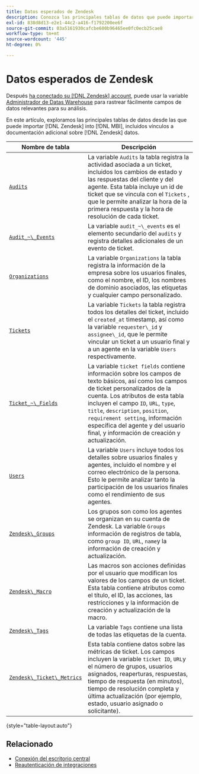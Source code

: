 ```yaml
---
title: Datos esperados de Zendesk
description: Conozca las principales tablas de datos que puede importar de Zendesk a MBI, incluidos vínculos a documentación adicional sobre los datos de Zendesk.
exl-id: 838d8d13-e2e1-44c2-a416-f1792200ee6f
source-git-commit: 03a5161930cafcbe600b96465ee0fc0ecb25cae8
workflow-type: tm+mt
source-wordcount: '445'
ht-degree: 0%

---
```


# Datos esperados de Zendesk

Después [ha conectado su [!DNL Zendesk] account](../integrations/zendesk.md), puede usar la variable [Administrador de Datas Warehouse](../../../data-analyst/data-warehouse-mgr/tour-dwm.md) para rastrear fácilmente campos de datos relevantes para su análisis.

En este artículo, exploramos las principales tablas de datos desde las que puede importar [!DNL Zendesk] into [!DNL MBI], incluidos vínculos a documentación adicional sobre [!DNL Zendesk] datos.

| Nombre de tabla | Descripción |
|-----|-----|
| [`Audits`](https://developer.zendesk.com/rest_api/docs/core/ticket_audits) | La variable `Audits` la tabla registra la actividad asociada a un ticket, incluidos los cambios de estado y las respuestas del cliente y del agente. Esta tabla incluye un id de ticket que se vincula con el `Tickets` , que le permite analizar la hora de la primera respuesta y la hora de resolución de cada ticket. |
| [`Audit_~\_Events`](https://developer.zendesk.com/rest_api/docs/core/ticket_audits#audit-events) | La variable `audit_~\_events` es el elemento secundario del `audits` y registra detalles adicionales de un evento de ticket. |
| [`Organizations`](https://developer.zendesk.com/rest_api/docs/core/organizations) | La variable `Organizations` la tabla registra la información de la empresa sobre los usuarios finales, como el nombre, el ID, los nombres de dominio asociados, las etiquetas y cualquier campo personalizado. |
| [`Tickets`](https://developer.zendesk.com/rest_api/docs/core/tickets) | La variable `Tickets` la tabla registra todos los detalles del ticket, incluido el `created_at` timestamp, así como la variable `requester\_id` y `assignee\_id`, que le permite vincular un ticket a un usuario final y a un agente en la variable `Users` respectivamente. |
| [`Ticket_~\_Fields`](https://developer.zendesk.com/rest_api/docs/core/ticket_fields) | La variable `ticket fields` contiene información sobre los campos de texto básicos, así como los campos de ticket personalizados de la cuenta. Los atributos de esta tabla incluyen el campo `ID`, `URL`, `type`, `title`, `description`, `position`, `requirement setting`, información específica del agente y del usuario final, y información de creación y actualización. |
| [`Users`](https://developer.zendesk.com/rest_api/docs/core/users) | La variable `Users` incluye todos los detalles sobre usuarios finales y agentes, incluido el nombre y el correo electrónico de la persona. Esto le permite analizar tanto la participación de los usuarios finales como el rendimiento de sus agentes. |
| [`Zendesk\_Groups`](https://developer.zendesk.com/rest_api/docs/core/groups) | Los grupos son como los agentes se organizan en su cuenta de Zendesk. La variable `Groups` información de registros de tabla, como `group ID`, `URL`, `name`y la información de creación y actualización. |
| [`Zendesk\_Macro`](https://developer.zendesk.com/rest_api/docs/core/macros) | Las macros son acciones definidas por el usuario que modifican los valores de los campos de un ticket. Esta tabla contiene atributos como el título, el ID, las acciones, las restricciones y la información de creación y actualización de la macro. |
| [`Zendesk\_Tags`](https://developer.zendesk.com/rest_api/docs/core/tags) | La variable `Tags` contiene una lista de todas las etiquetas de la cuenta. |
| [`Zendesk\_Ticket\_Metrics`](https://developer.zendesk.com/rest_api/docs/core/ticket_metrics#ticket-metrics) | Esta tabla contiene datos sobre las métricas de ticket. Los campos incluyen la variable `ticket ID`, `URL`y el número de grupos, usuarios asignados, reaperturas, respuestas, tiempo de respuesta (en minutos), tiempo de resolución completa y última actualización (por ejemplo, estado, usuario asignado o solicitante). |

{style=&quot;table-layout:auto&quot;}

## Relacionado

* [Conexión del escritorio central](../integrations/zendesk.md)
* [Reautenticación de integraciones](https://support.magento.com/hc/en-us/articles/360016733151-Reauthenticating-integrations)
